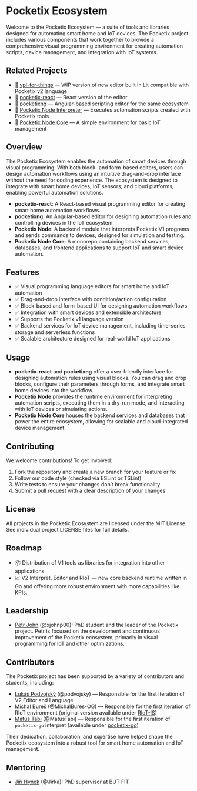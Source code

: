 # Pocketix Ecosystem

Welcome to the Pocketix Ecosystem — a suite of tools and libraries designed for automating smart home and IoT devices. The Pocketix project includes various components that work together to provide a comprehensive visual programming environment for creating automation scripts, device management, and integration with IoT systems.

## Related Projects
- 🔗 [vpl-for-things](https://github.com/pocketix/vpl-for-things) — WIP version of new editor built in Lit compatible with Pocketix v2 language
- 🔗 [pocketix-react](https://github.com/pocketix/pocketix-react) — React version of the editor
- 🔗 [pocketixng](https://github.com/pocketix/pocketixng) — Angular-based scripting editor for the same ecosystem
- 🔗 [Pocketix Node Interpreter](https://github.com/pocketix/pocketix-node) — Executes automation scripts created with Pocketix tools
- 🔗 [Pocketix Node Core](https://github.com/pocketix/pocketix-node-core) — A simple environment for basic IoT management

## Overview

The Pocketix Ecosystem enables the automation of smart devices through visual programming. With both block- and form-based editors, users can design automation workflows using an intuitive drag-and-drop interface without the need for coding experience. The ecosystem is designed to integrate with smart home devices, IoT sensors, and cloud platforms, enabling powerful automation solutions.

- **pocketix-react**: A React-based visual programming editor for creating smart home automation workflows.
- **pocketixng**: An Angular-based editor for designing automation rules and controlling devices in the IoT ecosystem.
- **Pocketix Node**: A backend module that interprets Pocketix V1 programs and sends commands to devices, designed for simulation and testing.
- **Pocketix Node Core**: A monorepo containing backend services, databases, and frontend applications to support IoT and smart device automation.

## Features

- ✅ Visual programming language editors for smart home and IoT automation
- ✅ Drag-and-drop interface with condition/action configuration
- ✅ Block-based and form-based UI for designing automation workflows
- ✅ Integration with smart devices and extensible architecture
- ✅ Supports the Pocketix v1 language version
- ✅ Backend services for IoT device management, including time-series storage and serverless functions
- ✅ Scalable architecture designed for real-world IoT applications

## Usage
- **pocketix-react** and **pocketixng** offer a user-friendly interface for designing automation rules using visual blocks. You can drag and drop blocks, configure their parameters through forms, and integrate smart home devices into the workflow.
- **Pocketix Node** provides the runtime environment for interpreting automation scripts, executing them in a dry-run mode, and interacting with IoT devices or simulating actions.
- **Pocketix Node Core** houses the backend services and databases that power the entire ecosystem, allowing for scalable and cloud-integrated device management.

## Contributing

We welcome contributions! To get involved:

1. Fork the repository and create a new branch for your feature or fix
2. Follow our code style (checked via ESLint or TSLint)
3. Write tests to ensure your changes don’t break functionality
4. Submit a pull request with a clear description of your changes

## License

All projects in the Pocketix Ecosystem are licensed under the MIT License. See individual project LICENSE files for full details.

## Roadmap

- 📦 Distribution of V1 tools as libraries for integration into other applications.
- 📈 V2 Interpret, Editor and RIoT — new core backend runtime written in Go and offering more robust environment with more capabilities like KPIs.  

## Leadership
- [Petr John](https://github.com/xjohnp00) (@xjohnp00): PhD student and the leader of the Pocketix project. Petr is focused on the development and continuous improvement of the Pocketix ecosystem, primarily in visual programming for IoT and other optimizations.

## Contributors
The Pocketix project has been supported by a variety of contributors and students, including:
- [Lukáš Podvojský](https://github.com/podvojsky) (@podvojsky) — Responsible for the first iteration of V2 Editor and Language
- [Michal Bureš](https://github.com/MichalBures-OG) (@MichalBures-OG) — Responsible for the first iteration of RIoT environment (original version available under [RIoT-IS](https://github.com/MichalBures-OG/RIoT-IS))
- [Matúš Tábi](https://github.com/MatusTabi) (@MatusTabi) — Responsible for the first iteration of `pocketix-go` interpret (available under [pocketix-go](https://github.com/pocketix/pocketix-go))

Their dedication, collaboration, and expertise have helped shape the Pocketix ecosystem into a robust tool for smart home automation and IoT management.

## Mentoring
- [Jiří Hynek](https://github.com/jirka) (@Jirka): PhD supervisor at BUT FIT
